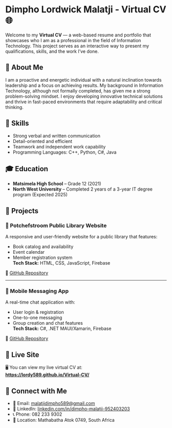 # Dimpho Lordwick Malatji - Virtual CV 🌐

Welcome to my **Virtual CV** — a web-based resume and portfolio that showcases who I am as a professional in the field of Information Technology. This project serves as an interactive way to present my qualifications, skills, and the work I’ve done.

## 🔎 About Me

I am a proactive and energetic individual with a natural inclination towards leadership and a focus on achieving results. My background in Information Technology, although not formally completed, has given me a strong problem-solving mindset. I enjoy developing innovative technical solutions and thrive in fast-paced environments that require adaptability and critical thinking.

## 🧠 Skills

- Strong verbal and written communication
- Detail-oriented and efficient
- Teamwork and independent work capability
- Programming Languages: C++, Python, C#, Java

## 🎓 Education

- **Matsimela High School** – Grade 12 (2021)
- **North West University** – Completed 2 years of a 3-year IT degree program (Expected 2025)

## 💼 Projects

### 🔹 Potchefstroom Public Library Website  
A responsive and user-friendly website for a public library that features:
- Book catalog and availability
- Event calendar
- Member registration system  
**Tech Stack:** HTML, CSS, JavaScript, Firebase

🔗 [GitHub Repository](https://github.com/library-project)

---

### 🔹 Mobile Messaging App  
A real-time chat application with:
- User login & registration
- One-to-one messaging
- Group creation and chat features  
**Tech Stack:** C#, .NET MAUI/Xamarin, Firebase

🔗 [GitHub Repository](https://github.com/messaging-app)

## 📡 Live Site

🖥️ You can view my live virtual CV at:  
**https://lordy589.github.io/Virtual-CV/**

## 🔗 Connect with Me

- 📧 Email: malatjidimpho589@gmail.com  
- 🔗 LinkedIn: [linkedin.com/in/dimpho-malatji-952403203](https://www.linkedin.com/in/dimpho-malatji-952403203)  
- 📞 Phone: 082 233 9302  
- 📍 Location: Mathabatha Atok 0749, South Africa


